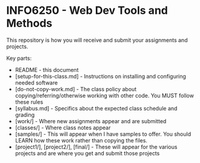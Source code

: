 # INFO6250 - Web Dev Tools and Methods

This repository is how you will receive and submit your assignments and projects.

Key parts:

- README - this document
- [setup-for-this-class.md] - Instructions on installing and configuring needed software
- [do-not-copy-work.md] - The class policy about copying/referring/otherwise working with other code. You MUST follow these rules
- [syllabus.md] - Specifics about the expected class schedule and grading
- [work/] - Where new assignments appear and are submitted
- [classes/] - Where class notes appear
- [samples/] - This will appear when I have samples to offer. You should LEARN how these work rather than copying the files.
- [project1/], [project2/], [final/] - These will appear for the various projects and are where you get and submit those projects


